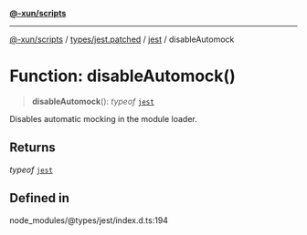 [**@-xun/scripts**](../../../../../README.md)

***

[@-xun/scripts](../../../../../README.md) / [types/jest.patched](../../../README.md) / [jest](../README.md) / disableAutomock

# Function: disableAutomock()

> **disableAutomock**(): *typeof* [`jest`](../README.md)

Disables automatic mocking in the module loader.

## Returns

*typeof* [`jest`](../README.md)

## Defined in

node\_modules/@types/jest/index.d.ts:194
